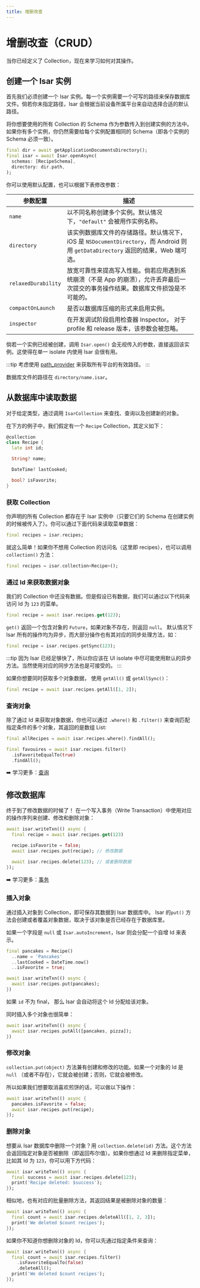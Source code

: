 ```yaml
---
title: 增删改查
---
```


# 增删改查（CRUD）

当你已经定义了 Collection，现在来学习如何对其操作。

## 创建一个 Isar 实例

首先我们必须创建一个 Isar 实例。每一个实例需要一个可写的路径来保存数据库文件。倘若你未指定路径，Isar 会根据当前设备所属平台来自动选择合适的默认路径。

将你想要使用的所有 Collection 的 Schema 作为参数传入到创建实例的方法中。如果你有多个实例，你仍然需要给每个实例配置相同的 Schema（即各个实例的 Schema 必须一致）。

```dart
final dir = await getApplicationDocumentsDirectory();
final isar = await Isar.openAsync(
  schemas: [RecipeSchema],
  directory: dir.path,
);
```

你可以使用默认配置，也可以根据下表修改参数：

| 参数配置            | 描述                                                                                                                              |
| ------------------- | --------------------------------------------------------------------------------------------------------------------------------- |
| `name`              | 以不同名称创建多个实例。默认情况下，`"default"` 会被用作实例名称。                                                                |
| `directory`         | 该实例数据库文件的存储路径。默认情况下，iOS 是 `NSDocumentDirectory`，而 Android 则用 `getDataDirectory` 返回的结果，Web 端可选。 |
| `relaxedDurability` | 放宽可靠性来提高写入性能。倘若应用遇到系统崩溃（不是 App 的崩溃），允许丢弃最后一次提交的事务操作结果。数据库文件损毁是不可能的。 |
| `compactOnLaunch`   | 是否以数据库压缩的形式来启用实例。                                                                                                |
| `inspector`         | 在开发调试阶段启用检查器 Inspector。 对于 profile 和 release 版本，该参数会被忽略。                                               |

倘若一个实例已经被创建，调用 `Isar.open()` 会无视传入的参数，直接返回该实例。这使得在单一 isolate 内使用 Isar 会很有用。

:::tip
考虑使用 [path_provider](https://pub.dev/packages/path_provider) 来获取所有平台的有效路径。
:::

数据库文件的路径在 `directory/name.isar`。

## 从数据库中读取数据

对于给定类型，通过调用 `IsarCollection` 来查找、查询以及创建新的对象。

在下方的例子中，我们假定有一个 `Recipe` Collection，其定义如下：

```dart
@collection
class Recipe {
  late int id;

  String? name;

  DateTime? lastCooked;

  bool? isFavorite;
}
```

### 获取 Collection

你声明的所有 Collection 都存在于 Isar 实例中（只要它们的 Schema 在创建实例的时候被传入了）。你可以通过下面代码来读取菜单数据：

```dart
final recipes = isar.recipes;
```

就这么简单！如果你不想用 Collection 的访问名（这里即 recipes），也可以调用 `collection()` 方法：

```dart
final recipes = isar.collection<Recipe>();
```

### 通过 Id 来获取数据对象

我们的 Collection 中还没有数据。但是假设已有数据，我们可以通过以下代码来访问 Id 为 `123` 的菜单。

```dart
final recipe = await isar.recipes.get(123);
```

`get()` 返回一个包含对象的 `Future`，如果对象不存在，则返回 `null`。 默认情况下 Isar 所有的操作均为异步，而大部分操作也有其对应的同步处理方法，如：

```dart
final recipe = isar.recipes.getSync(123);
```

:::tip
因为 Isar 已经足够快了，所以你应该在 UI isolate 中尽可能使用默认的异步方法。当然使用对应的同步方法也是可接受的。
:::

如果你想要同时获取多个对象数据， 使用 `getAll()` 或 `getAllSync()`：

```dart
final recipe = await isar.recipes.getAll([1, 2]);
```

### 查询对象

除了通过 Id 来获取对象数据，你也可以通过 `.where()` 和 `.filter()` 来查询匹配指定条件的多个对象，其返回的是数组 List:

```dart
final allRecipes = await isar.recipes.where().findAll();

final favouires = await isar.recipes.filter()
  .isFavoriteEqualTo(true)
  .findAll();
```

➡️ 学习更多：[查询](queries)

## 修改数据库

终于到了修改数据的时候了！ 在一个写入事务（Write Transaction）中使用对应的操作序列来创建、修改和删除对象：

```dart
await isar.writeTxn(() async {
  final recipe = await isar.recipes.get(123)

  recipe.isFavorite = false;
  await isar.recipes.put(recipe); // 修改数据

  await isar.recipes.delete(123); // 或者删除数据
});
```

➡️ 学习更多：[事务](transactions)

### 插入对象

通过插入对象到 Collection，即可保存其数据到 Isar 数据库中。 Isar 的`put()` 方法会创建或者覆盖对象数据，取决于该对象是否已经存在于数据库里。

如果一个字段是 `null` 或 `Isar.autoIncrement`，Isar 则会分配一个自增 Id 来表示。

```dart
final pancakes = Recipe()
  ..name = 'Pancakes'
  ..lastCooked = DateTime.now()
  ..isFavorite = true;

await isar.writeTxn(() async {
  await isar.recipes.put(pancakes);
})
```

如果 `id` 不为 final， 那么 Isar 会自动将这个 Id 分配给该对象。

同时插入多个对象也很简单：

```dart
await isar.writeTxn(() async {
  await isar.recipes.putAll([pancakes, pizza]);
})
```

### 修改对象

`collection.put(object)` 方法兼有创建和修改的功能。如果一个对象的 Id 是 `null` （或者不存在），它就会被创建；否则，它就会被修改。

所以如果我们想要取消喜欢煎饼的话，可以做以下操作：

```dart
await isar.writeTxn(() async {
  pancakes.isFavorite = false;
  await isar.recipes.put(recipe);
});
```

### 删除对象

想要从 Isar 数据库中删除一个对象？用 `collection.delete(id)` 方法。这个方法会返回指定对象是否被删除（即返回布尔值）。如果你想通过 Id 来删除指定菜单，比如其 Id 为 `123`，你可以用下方代码：

```dart
await isar.writeTxn(() async {
  final success = await isar.recipes.delete(123);
  print('Recipe deleted: $success');
});
```

相似地，也有对应的批量删除方法，其返回结果是被删除对象的数量：

```dart
await isar.writeTxn(() async {
  final count = await isar.recipes.deleteAll([1, 2, 3]);
  print('We deleted $count recipes');
});
```

如果你不知道你想删除对象的 Id，你可以先通过指定条件来查询：

```dart
await isar.writeTxn(() async {
  final count = await isar.recipes.filter()
    .isFavoriteEqualTo(false)
    .deleteAll();
  print('We deleted $count recipes');
});
```
